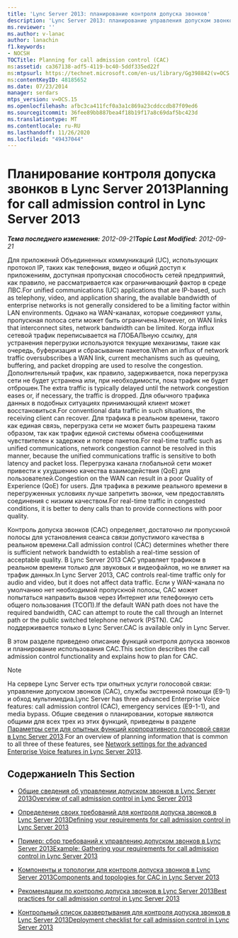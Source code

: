 ```yaml
---
title: 'Lync Server 2013: планирование контроля допуска звонков'
description: 'Lync Server 2013: планирование управления допуском звонков.'
ms.reviewer: ''
ms.author: v-lanac
author: lanachin
f1.keywords:
- NOCSH
TOCTitle: Planning for call admission control (CAC)
ms:assetid: ca367138-adf5-4119-bc40-5ddf335ed22f
ms:mtpsurl: https://technet.microsoft.com/en-us/library/Gg398842(v=OCS.15)
ms:contentKeyID: 48185652
ms.date: 07/23/2014
manager: serdars
mtps_version: v=OCS.15
ms.openlocfilehash: afbc3ca411fcf0a3a1c869a23cddccdb87f09ed6
ms.sourcegitcommit: 36fee89bb887bea4f18b19f17a8c69daf5bc423d
ms.translationtype: MT
ms.contentlocale: ru-RU
ms.lasthandoff: 11/26/2020
ms.locfileid: "49437044"
---
```

# <a name="planning-for-call-admission-control-in-lync-server-2013"></a><span data-ttu-id="e37c6-103">Планирование контроля допуска звонков в Lync Server 2013</span><span class="sxs-lookup"><span data-stu-id="e37c6-103">Planning for call admission control in Lync Server 2013</span></span>

<div data-xmlns="http://www.w3.org/1999/xhtml">

<div class="topic" data-xmlns="http://www.w3.org/1999/xhtml" data-msxsl="urn:schemas-microsoft-com:xslt" data-cs="https://msdn.microsoft.com/">

<div data-asp="https://msdn2.microsoft.com/asp">



</div>

<div id="mainSection">

<div id="mainBody"><span data-ttu-id="e37c6-104">

<span> </span></span><span class="sxs-lookup"><span data-stu-id="e37c6-104">

<span> </span></span></span>

<span data-ttu-id="e37c6-105">_**Тема последнего изменения:** 2012-09-21_</span><span class="sxs-lookup"><span data-stu-id="e37c6-105">_**Topic Last Modified:** 2012-09-21_</span></span>

<span data-ttu-id="e37c6-106">Для приложений Объединенных коммуникаций (UC), использующих протокол IP, таких как телефония, видео и общий доступ к приложениям, доступная пропускная способность сетей предприятий, как правило, не рассматривается как ограничивающий фактор в среде ЛВС.</span><span class="sxs-lookup"><span data-stu-id="e37c6-106">For unified communications (UC) applications that are IP-based, such as telephony, video, and application sharing, the available bandwidth of enterprise networks is not generally considered to be a limiting factor within LAN environments.</span></span> <span data-ttu-id="e37c6-107">Однако на WAN-каналах, которые соединяют узлы, пропускная полоса сети может быть ограничена.</span><span class="sxs-lookup"><span data-stu-id="e37c6-107">However, on WAN links that interconnect sites, network bandwidth can be limited.</span></span> <span data-ttu-id="e37c6-108">Когда influx сетевой трафик переписывается на ГЛОБАЛЬную ссылку, для устранения перегрузки используются текущие механизмы, такие как очередь, буферизация и сбрасывание пакетов.</span><span class="sxs-lookup"><span data-stu-id="e37c6-108">When an influx of network traffic oversubscribes a WAN link, current mechanisms such as queuing, buffering, and packet dropping are used to resolve the congestion.</span></span> <span data-ttu-id="e37c6-109">Дополнительный трафик, как правило, задерживается, пока перегрузка сети не будет устранена или, при необходимости, пока трафик не будет отброшен.</span><span class="sxs-lookup"><span data-stu-id="e37c6-109">The extra traffic is typically delayed until the network congestion eases or, if necessary, the traffic is dropped.</span></span> <span data-ttu-id="e37c6-110">Для обычного трафика данных в подобных ситуациях принимающий клиент может восстановиться.</span><span class="sxs-lookup"><span data-stu-id="e37c6-110">For conventional data traffic in such situations, the receiving client can recover.</span></span> <span data-ttu-id="e37c6-111">Для трафика в реальном времени, такого как единая связь, перегрузка сети не может быть разрешена таким образом, так как трафик единой системы обмена сообщениями чувствителен к задержке и потере пакетов.</span><span class="sxs-lookup"><span data-stu-id="e37c6-111">For real-time traffic such as unified communications, network congestion cannot be resolved in this manner, because the unified communications traffic is sensitive to both latency and packet loss.</span></span> <span data-ttu-id="e37c6-112">Перегрузка канала глобальной сети может привести к ухудшению качества взаимодействия (QoE) для пользователей.</span><span class="sxs-lookup"><span data-stu-id="e37c6-112">Congestion on the WAN can result in a poor Quality of Experience (QoE) for users.</span></span> <span data-ttu-id="e37c6-113">Для трафика в режиме реального времени в перегруженных условиях лучше запретить звонки, чем предоставлять соединения с низким качеством.</span><span class="sxs-lookup"><span data-stu-id="e37c6-113">For real-time traffic in congested conditions, it is better to deny calls than to provide connections with poor quality.</span></span>

<span data-ttu-id="e37c6-114">Контроль допуска звонков (CAC) определяет, достаточно ли пропускной полосы для установления сеанса связи допустимого качества в реальном времени.</span><span class="sxs-lookup"><span data-stu-id="e37c6-114">Call admission control (CAC) determines whether there is sufficient network bandwidth to establish a real-time session of acceptable quality.</span></span> <span data-ttu-id="e37c6-115">В Lync Server 2013 CAC управляет трафиком в реальном времени только для звуковых и видеофайлов, но не влияет на трафик данных.</span><span class="sxs-lookup"><span data-stu-id="e37c6-115">In Lync Server 2013, CAC controls real-time traffic only for audio and video, but it does not affect data traffic.</span></span> <span data-ttu-id="e37c6-116">Если у WAN-канала по умолчанию нет необходимой пропускной полосы, CAC может попытаться направить вызов через Интернет или телефонную сеть общего пользования (ТСОП).</span><span class="sxs-lookup"><span data-stu-id="e37c6-116">If the default WAN path does not have the required bandwidth, CAC can attempt to route the call through an Internet path or the public switched telephone network (PSTN).</span></span> <span data-ttu-id="e37c6-117">CAC поддерживается только в Lync Server.</span><span class="sxs-lookup"><span data-stu-id="e37c6-117">CAC is available only in Lync Server.</span></span>

<span data-ttu-id="e37c6-118">В этом разделе приведено описание функций контроля допуска звонков и планирование использования CAC.</span><span class="sxs-lookup"><span data-stu-id="e37c6-118">This section describes the call admission control functionality and explains how to plan for CAC.</span></span>

<div>


> [!NOTE]  
> <span data-ttu-id="e37c6-119">На сервере Lync Server есть три опытных услуги голосовой связи: управление допуском звонков (CAC), службы экстренной помощи (E9-1) и обход мультимедиа.</span><span class="sxs-lookup"><span data-stu-id="e37c6-119">Lync Server has three advanced Enterprise Voice features: call admission control (CAC), emergency services (E9-1-1), and media bypass.</span></span> <span data-ttu-id="e37c6-120">Общие сведения о планировании, которые являются общими для всех трех из этих функций, приведены в разделе <A href="lync-server-2013-network-settings-for-the-advanced-enterprise-voice-features.md">Параметры сети для опытных функций корпоративного голосовой связи в Lync Server 2013</A>.</span><span class="sxs-lookup"><span data-stu-id="e37c6-120">For an overview of planning information that is common to all three of these features, see <A href="lync-server-2013-network-settings-for-the-advanced-enterprise-voice-features.md">Network settings for the advanced Enterprise Voice features in Lync Server 2013</A>.</span></span>



</div>

<div>

## <a name="in-this-section"></a><span data-ttu-id="e37c6-121">Содержание</span><span class="sxs-lookup"><span data-stu-id="e37c6-121">In This Section</span></span>

  - [<span data-ttu-id="e37c6-122">Общие сведения об управлении допуском звонков в Lync Server 2013</span><span class="sxs-lookup"><span data-stu-id="e37c6-122">Overview of call admission control in Lync Server 2013</span></span>](lync-server-2013-overview-of-call-admission-control.md)

  - [<span data-ttu-id="e37c6-123">Определение своих требований для контроля допуска звонков в Lync Server 2013</span><span class="sxs-lookup"><span data-stu-id="e37c6-123">Defining your requirements for call admission control in Lync Server 2013</span></span>](lync-server-2013-defining-your-requirements-for-call-admission-control.md)

  - [<span data-ttu-id="e37c6-124">Пример: сбор требований к управлению допуском звонков в Lync Server 2013</span><span class="sxs-lookup"><span data-stu-id="e37c6-124">Example: Gathering your requirements for call admission control in Lync Server 2013</span></span>](lync-server-2013-example-of-gathering-your-requirements-for-call-admission-control.md)

  - [<span data-ttu-id="e37c6-125">Компоненты и топологии для контроля допуска звонков в Lync Server 2013</span><span class="sxs-lookup"><span data-stu-id="e37c6-125">Components and topologies for CAC in Lync Server 2013</span></span>](lync-server-2013-components-and-topologies-for-cac.md)

  - [<span data-ttu-id="e37c6-126">Рекомендации по контролю допуска звонков в Lync Server 2013</span><span class="sxs-lookup"><span data-stu-id="e37c6-126">Best practices for call admission control in Lync Server 2013</span></span>](lync-server-2013-best-practices-for-call-admission-control.md)

  - [<span data-ttu-id="e37c6-127">Контрольный список развертывания для контроля допуска звонков в Lync Server 2013</span><span class="sxs-lookup"><span data-stu-id="e37c6-127">Deployment checklist for call admission control in Lync Server 2013</span></span>](lync-server-2013-deployment-checklist-for-call-admission-control.md)

<span data-ttu-id="e37c6-128"></div>

</div>

<span> </span>

</div>

</div>

</span><span class="sxs-lookup"><span data-stu-id="e37c6-128"></div>

</div>

<span> </span>

</div>

</div>

</span></span></div>

